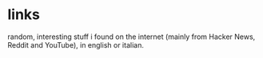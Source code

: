 links
=====

random, interesting stuff i found on the internet (mainly from Hacker News,
Reddit and YouTube), in english or italian.


